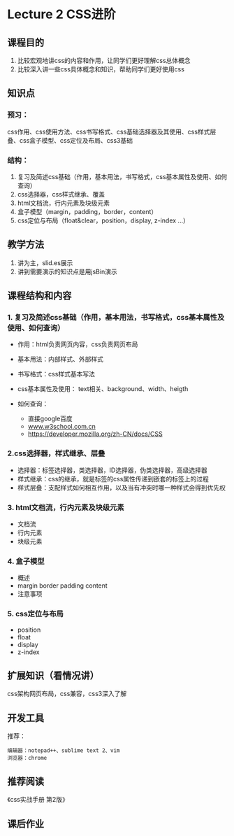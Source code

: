 # Lecture 2 CSS进阶

## 课程目的

1.  比较宏观地讲css的内容和作用，让同学们更好理解css总体概念
2.  比较深入讲一些css具体概念和知识，帮助同学们更好使用css


## 知识点

### 预习：

css作用、css使用方法、css书写格式、css基础选择器及其使用、css样式层叠、css盒子模型、css定位及布局、css3基础

### 结构：

1.  复习及简述css基础（作用，基本用法，书写格式，css基本属性及使用、如何查询）
2.  css选择器，css样式继承、覆盖
3.  html文档流，行内元素及块级元素
4.  盒子模型（margin，padding，border，content）
5.  css定位与布局（float&amp;clear，position，display, z-index ...）


## 教学方法

1.  讲为主，slid.es展示
2.  讲到需要演示的知识点是用jsBin演示

## 课程结构和内容

### 1. 复习及简述css基础（作用，基本用法，书写格式，css基本属性及使用、如何查询）

*   作用：html负责网页内容，css负责网页布局
*   基本用法：内部样式、外部样式
*   书写格式：css样式基本写法
*   css基本属性及使用： text相关、background、width、heigth
*   如何查询：

    *   直接google百度
    *   www.w3school.com.cn
    *   https://developer.mozilla.org/zh-CN/docs/CSS

### 2.css选择器，样式继承、层叠

*   选择器：标签选择器，类选择器，ID选择器，伪类选择器，高级选择器
*   样式继承：css的继承，就是标签的css属性传递到嵌套的标签上的过程
*   样式层叠：支配样式如何相互作用，以及当有冲突时哪一种样式会得到优先权

### 3. html文档流，行内元素及块级元素
* 文档流
* 行内元素
* 块级元素

### 4. 盒子模型
* 概述
* margin border padding content
* 注意事项

### 5. css定位与布局
 - position
 - float
 - display
 - z-index


## 扩展知识（看情况讲）

css架构网页布局，css兼容，css3深入了解

## 开发工具

推荐：

    编辑器：notepad++、sublime text 2、vim
    浏览器：chrome

## 推荐阅读

《css实战手册 第2版》

## 课后作业
